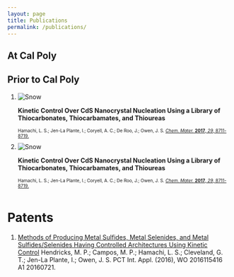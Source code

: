 ```yaml
---
layout: page
title: Publications
permalink: /publications/
---
```


## At Cal Poly

## Prior to Cal Poly
<ol>
   <li>
     <div class="row">
      <div class="column left">
        <img src="https://lesliehamachi.github.io/images/Logo.png" alt="Snow">
      </div>
      <div class="column right">
        <p style="font-size: 14px; font-weight: bold">Kinetic Control Over CdS Nanocrystal Nucleation Using a Library of Thiocarbonates, Thiocarbamates, and Thioureas</p>
        <p style="font-size: 10px;">Hamachi, L. S.; Jen-La Plante, I.; Coryell, A. C.; De Roo, J.; Owen, J. S. <a href="https://pubs.acs.org/doi/abs/10.1021/acs.chemmater.7b02861"><em>Chem. Mater.</em> <b>2017</b>, <em>29</em>, 8711-8719.</a></p>
      </div>
    </div>
   </li>
   
   <li>
     <div class="row">
      <div class="column left">
        <img src="https://lesliehamachi.github.io/images/Logo.png" alt="Snow">
      </div>
      <div class="column right">
        <p style="font-size: 14px; font-weight: bold">Kinetic Control Over CdS Nanocrystal Nucleation Using a Library of Thiocarbonates, Thiocarbamates, and Thioureas</p>
        <p style="font-size: 10px;">Hamachi, L. S.; Jen-La Plante, I.; Coryell, A. C.; De Roo, J.; Owen, J. S. <a href="https://pubs.acs.org/doi/abs/10.1021/acs.chemmater.7b02861"><em>Chem. Mater.</em> <b>2017</b>, <em>29</em>, 8711-8719.</a></p>
      </div>
    </div>
   </li>
</ol>


# Patents
1. [Methods of Producing Metal Sulfides, Metal Selenides, and Metal Sulfides/Selenides Having Controlled Architectures Using Kinetic Control](https://patents.google.com/patent/WO2016115416A1/en)
Hendricks, M. P.; Campos, M. P.; Hamachi, L. S.; Cleveland, G. T.; Jen-La Plante, I.; Owen, J. S. PCT Int. Appl. (2016), WO 2016115416 A1 20160721.
